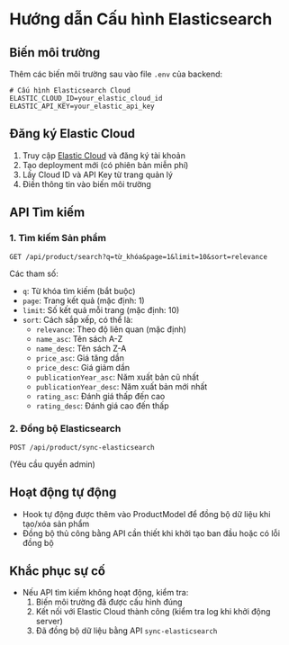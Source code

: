 # Hướng dẫn Cấu hình Elasticsearch

## Biến môi trường

Thêm các biến môi trường sau vào file `.env` của backend:

```
# Cấu hình Elasticsearch Cloud
ELASTIC_CLOUD_ID=your_elastic_cloud_id
ELASTIC_API_KEY=your_elastic_api_key
```

## Đăng ký Elastic Cloud

1. Truy cập [Elastic Cloud](https://cloud.elastic.co/) và đăng ký tài khoản
2. Tạo deployment mới (có phiên bản miễn phí)
3. Lấy Cloud ID và API Key từ trang quản lý
4. Điền thông tin vào biến môi trường

## API Tìm kiếm

### 1. Tìm kiếm Sản phẩm
```
GET /api/product/search?q=từ_khóa&page=1&limit=10&sort=relevance
```

Các tham số:
- `q`: Từ khóa tìm kiếm (bắt buộc)
- `page`: Trang kết quả (mặc định: 1)
- `limit`: Số kết quả mỗi trang (mặc định: 10)
- `sort`: Cách sắp xếp, có thể là:
  - `relevance`: Theo độ liên quan (mặc định)
  - `name_asc`: Tên sách A-Z
  - `name_desc`: Tên sách Z-A
  - `price_asc`: Giá tăng dần
  - `price_desc`: Giá giảm dần
  - `publicationYear_asc`: Năm xuất bản cũ nhất
  - `publicationYear_desc`: Năm xuất bản mới nhất
  - `rating_asc`: Đánh giá thấp đến cao
  - `rating_desc`: Đánh giá cao đến thấp

### 2. Đồng bộ Elasticsearch
```
POST /api/product/sync-elasticsearch
```
(Yêu cầu quyền admin)

## Hoạt động tự động

- Hook tự động được thêm vào ProductModel để đồng bộ dữ liệu khi tạo/xóa sản phẩm
- Đồng bộ thủ công bằng API cần thiết khi khởi tạo ban đầu hoặc có lỗi đồng bộ

## Khắc phục sự cố

- Nếu API tìm kiếm không hoạt động, kiểm tra:
  1. Biến môi trường đã được cấu hình đúng
  2. Kết nối với Elastic Cloud thành công (kiểm tra log khi khởi động server)
  3. Đã đồng bộ dữ liệu bằng API `sync-elasticsearch` 